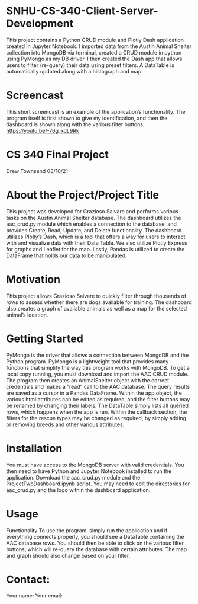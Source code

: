 # SNHU-CS-340-Client-Server-Development
This project contains a Python CRUD module and Plotly Dash application created in Jupyter Notebook. I imported data from the Austin Animal Shelter collection into MongoDB via terminal, created a CRUD module in python using PyMongo as my DB driver. I then created the Dash app that allows users to filter (re-query) their data using preset filters. A DataTable is automatically updated along with a histograph and map.

# Screencast
This short screencast is an example of the application’s functionality. The program itself is first shown to give my identification, and then the dashboard is shown along with the various filter buttons.
https://youtu.be/-76g_xdL9Rk

# CS 340 Final Project
Drew Townsend
08/10/21

# About the Project/Project Title
This project was developed for Grazioso Salvare and performs various tasks on the Austin Animal Shelter database. The dashboard utilizes the aac_crud.py module which enables a connection to the database, and provides Create, Read, Update, and Delete functionality. The dashboard utilizes Plotly’s Dash, which is a tool that offers a way for users to interact with and visualize data with their Data Table. We also utilize Plotly Express for graphs and Leaflet for the map. Lastly, Pandas is utilized to create the DataFrame that holds our data to be manipulated.

# Motivation
This project allows Grazioso Salvare to quickly filter through thousands of rows to assess whether there are dogs available for training. The dashboard also creates a graph of available animals as well as a map for the selected animal’s location. 

# Getting Started
PyMongo is the driver that allows a connection between MongoDB and the Python program. PyMongo is a lightweight tool that provides many functions that simplify the way this program works with MongoDB. To get a local copy running, you must download and import the AAC CRUD module. The program then creates an AnimalShelter object with the correct credentials and makes a “read” call to the AAC database. The query results are saved as a cursor in a Pandas DataFrame. Within the app object, the various html attributes can be edited as required, and the filter buttons may be renamed by changing their labels. The DataTable simply lists all queried rows, which happens when the app is ran. Within the callback section, the filters for the rescue types may be changed as required, by simply adding or removing breeds and other various attributes.

# Installation
You must have access to the MongoDB server with valid credentials. You then need to have Python and Jupyter Notebook installed to run the application. Download the aac_crud.py module and the ProjectTwoDashboard.ipynb script. You may need to edit the directories for aac_crud.py and the logo within the dashboard application.

# Usage
Functionality
To use the program, simply run the application and if everything connects properly, you should see a DataTable containing the AAC database rows. You should then be able to click on the various filter buttons, which will re-query the database with certain attributes. The map and graph should also change based on your filter.

# Contact:
Your name:
Your email: 


